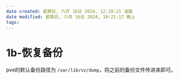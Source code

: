 ```yaml
---
date created: 星期日, 六月 16日 2024, 12:19:21 凌晨
date modified: 星期日, 六月 16日 2024, 10:21:17 晚上
tags: 
---
```


# 1b-恢复备份

pve的默认备份路径为 `/var/lib/vz/dump`，将之前的备份文件传进来即可。
